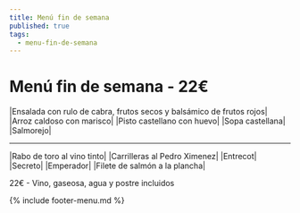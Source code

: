 ```yaml
---
title: Menú fin de semana
published: true
tags:
  - menu-fin-de-semana
---
```


# Menú fin de semana - 22€


|Ensalada con rulo de cabra, frutos secos y balsámico de frutos rojos|
|Arroz caldoso con marisco|
|Pisto castellano con huevo|
|Sopa castellana|
|Salmorejo|

------

|Rabo de toro al vino tinto|
|Carrilleras al Pedro Ximenez|
|Entrecot|
|Secreto|
|Emperador|
|Filete de salmón a la plancha|

22€ - Vino, gaseosa, agua y postre incluidos

{% include footer-menu.md %}

